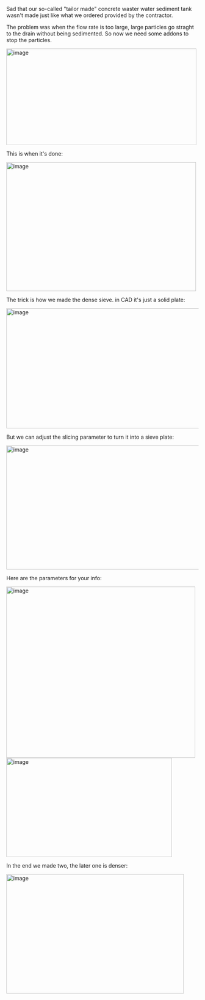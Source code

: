 Sad that our so-called "tailor made" concrete waster water sediment tank wasn't made just like what we ordered provided by the contractor. 

The problem was when the flow rate is too large, large particles go straght to the drain without being sedimented. So now we need some addons to stop the particles. 

<img width="498" height="253" alt="image" src="https://github.com/user-attachments/assets/448fae99-d45b-48bb-b47d-43931362e809" />

This is when it's done: 

<img width="497" height="338" alt="image" src="https://github.com/user-attachments/assets/b5afd271-f0e7-45da-8223-62837f80e4d5" />

The trick is how we made the dense sieve. in CAD it's just a solid plate: 

<img width="601" height="315" alt="image" src="https://github.com/user-attachments/assets/9094e2b1-47b8-4f89-a6d2-b1e5e3b44d6d" />

But we can adjust the slicing parameter to turn it into a sieve plate: 

<img width="559" height="325" alt="image" src="https://github.com/user-attachments/assets/53d3cc57-373e-4865-90be-96c5c5ba3e04" />

Here are the parameters for your info: 

<img width="495" height="449" alt="image" src="https://github.com/user-attachments/assets/caf89506-2828-41be-9be6-a775e62dd925" />
<img width="434" height="260" alt="image" src="https://github.com/user-attachments/assets/8871ca84-839f-40eb-a8ea-b7a824e8737f" />

In the end we made two, the later one is denser: 

<img width="465" height="313" alt="image" src="https://github.com/user-attachments/assets/7f388d7e-e803-46cd-a4ff-ba012eceadcb" />
